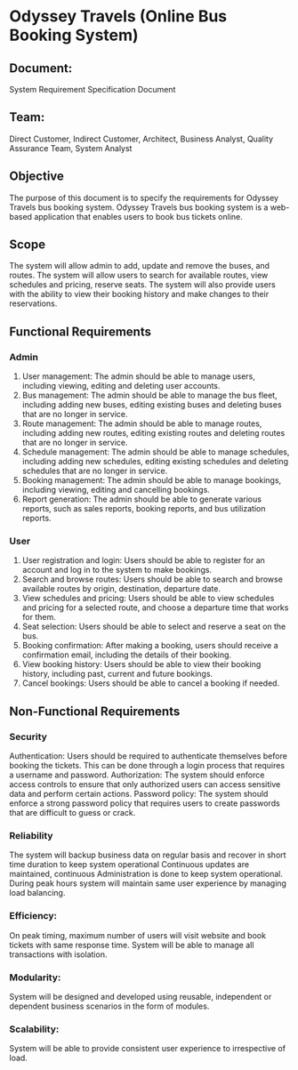 # Odyssey Travels (Online Bus Booking System)

## Document:
System Requirement Specification Document


## Team: 
Direct Customer, Indirect Customer, Architect, Business Analyst, Quality Assurance Team, System Analyst


## Objective 
The purpose of this document is to specify the requirements for Odyssey Travels bus booking system. Odyssey Travels bus booking system is a web-based application that enables users to book bus tickets online.

## Scope 
The system will allow admin to add, update and remove the buses, and routes. The system will allow users to search for available routes, view schedules and pricing, reserve seats. The system will also provide users with the ability to view their booking history and make changes to their reservations.

## Functional Requirements 
### Admin 
1.	User management: The admin should be able to manage users, including viewing, editing and deleting user accounts.
2.	Bus management: The admin should be able to manage the bus fleet, including adding new buses, editing existing buses and deleting buses that are no longer in service.
3.	Route management: The admin should be able to manage routes, including adding new routes, editing existing routes and deleting routes that are no longer in service.
4.	Schedule management: The admin should be able to manage schedules, including adding new schedules, editing existing schedules and deleting schedules that are no longer in service.
5.	Booking management: The admin should be able to manage bookings, including viewing, editing and cancelling bookings.
7.	Report generation: The admin should be able to generate various reports, such as sales reports, booking reports, and bus utilization reports.



### User 
1.	User registration and login: Users should be able to register for an account and log in to the system to make bookings.
2.	Search and browse routes: Users should be able to search and browse available routes by origin, destination, departure date.
3.	View schedules and pricing: Users should be able to view schedules and pricing for a selected route, and choose a departure time that works for them.
4.	Seat selection: Users should be able to select and reserve a seat on the bus.
5.	Booking confirmation: After making a booking, users should receive a confirmation email, including the details of their booking.
7.	View booking history: Users should be able to view their booking history, including past, current and future bookings.
8.	Cancel bookings: Users should be able to cancel a booking if needed.

## Non-Functional Requirements
### Security
Authentication: Users should be required to authenticate themselves before booking the tickets. This can be done through a login process that requires a username and password.
Authorization: The system should enforce access controls to ensure that only authorized users can access sensitive data and perform certain actions.
Password policy: The system should enforce a strong password policy that requires users to create passwords that are difficult to guess or crack.

### Reliability
The system will backup business data on regular basis and recover in short time duration to keep system operational Continuous updates are maintained, continuous Administration is done to keep system operational. During peak hours system will maintain same user experience by managing load balancing.

### Efficiency:
On peak timing, maximum number of users will visit website and book tickets with same response time. System will be able to manage all transactions with isolation.

### Modularity:
System will be designed and developed using reusable, independent or dependent business scenarios in the form of modules.

### Scalability:
System will be able to provide consistent user experience to irrespective of load.


